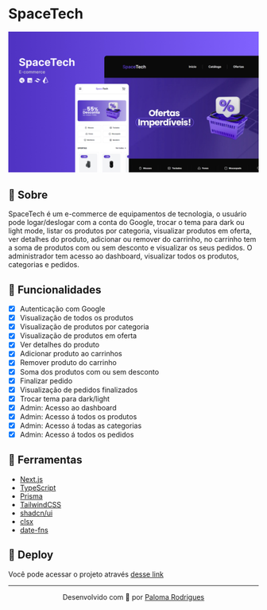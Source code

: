 # SpaceTech

![preview](.github/preview.jpg)

## 🛒 Sobre

SpaceTech é um e-commerce de equipamentos de tecnologia, o usuário pode logar/deslogar com a conta do Google, trocar o tema para dark ou light mode, listar os produtos por categoria, visualizar produtos em oferta, ver detalhes do produto, adicionar ou remover do carrinho, no carrinho tem a soma de produtos com ou sem desconto e visualizar os seus pedidos. O administrador tem acesso ao dashboard, visualizar todos os produtos, categorias e pedidos.

## 🔨 Funcionalidades

- [x] Autenticação com Google
- [x] Visualização de todos os produtos
- [x] Visualização de produtos por categoria
- [x] Visualização de produtos em oferta
- [x] Ver detalhes do produto
- [x] Adicionar produto ao carrinhos
- [x] Remover produto do carrinho
- [x] Soma dos produtos com ou sem desconto
- [x] Finalizar pedido
- [x] Visualização de pedidos finalizados
- [x] Trocar tema para dark/light
- [x] Admin: Acesso ao dashboard
- [x] Admin: Acesso á todos os produtos
- [x] Admin: Acesso á todas as categorias
- [x] Admin: Acesso á todos os pedidos

## 🧪 Ferramentas

- [Next.js](https://nextjs.org/)
- [TypeScript](https://www.typescriptlang.org/)
- [Prisma](https://www.prisma.io/)
- [TailwindCSS](https://tailwindcss.com/)
- [shadcn/ui](https://ui.shadcn.com/)
- [clsx](https://www.npmjs.com/package/clsx)
- [date-fns](https://date-fns.org/)

## 🚀 Deploy

Você pode acessar o projeto através [desse link](https://spacetech.vercel.app/)

---

<p align="center">Desenvolvido com 💜 por <a href="https://www.linkedin.com/in/palomarodrigs" target="_blank">Paloma Rodrigues</a></p>
